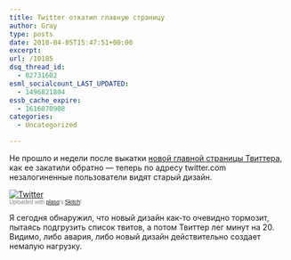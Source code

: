 ```yaml
---
title: Twitter откатил главную страницу
author: Gray
type: posts
date: 2010-04-05T15:47:51+00:00
excerpt:
url: /10185
dsq_thread_id:
  - 82731602
esml_socialcount_LAST_UPDATED:
  - 1496821804
essb_cache_expire:
  - 1616070908
categories:
  - Uncategorized

---
```








Не&nbsp;прошло и&nbsp;недели после выкатки <a href="http://internetno.net/2010/03/31/twitter-homepage/" target="_blank">новой главной страницы Твиттера</a>, как ее&nbsp;закатили обратно&nbsp;&mdash; теперь по&nbsp;адресу twitter.com незалогиненные пользователи видят старый дизайн.

<div class="thumbnail">
  <a href="http://skitch.com/gray/n7ku1/twitter"><img src="https://i1.wp.com/img.skitch.com/20100405-xsgi8y5q6d3hm4b6ikemhfx3wm.preview.jpg?w=740" alt="Twitter" data-recalc-dims="1" /></a><br /> <span style="font-family: Lucida Grande, Trebuchet, sans-serif, Helvetica, Arial; font-size: 10px; color: #808080">Uploaded with <a href="http://plasq.com/">plasq</a>&#8216;s <a href="http://skitch.com">Skitch</a>!</span>


Я&nbsp;сегодня обнаружил, что новый дизайн <nobr>как-то</nobr> очевидно тормозит, пытаясь подгрузить список твитов, а&nbsp;потом Твиттер лег минут на&nbsp;20. Видимо, либо авария, либо новый дизайн действительно создает немалую нагрузку.